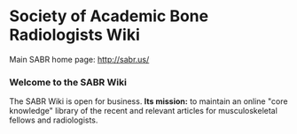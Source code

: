 # Society of Academic Bone Radiologists Wiki 

Main SABR home page: <http://sabr.us/>

### Welcome to the SABR Wiki

The SABR Wiki is open for business.  **Its mission:** to maintain an online "core knowledge" library of the recent and relevant articles for musculoskeletal fellows and radiologists.
